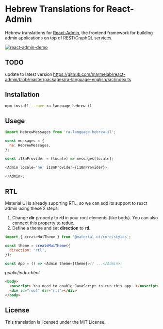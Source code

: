 # Hebrew Translations for React-Admin

Hebrew translations for [React-Admin](https://github.com/marmelab/react-admin), the frontend framework for building admin applications on top of REST/GraphQL services.

[![react-admin-demo](https://marmelab.com/react-admin/img/react-admin-demo-still.png)](https://vimeo.com/268958716)

## TODO

update to latest version https://github.com/marmelab/react-admin/blob/master/packages/ra-language-english/src/index.ts

## Installation

```sh
npm install --save ra-language-hebrew-il
```

## Usage

```js
import HebrewMessages from 'ra-language-hebrew-il';

const messages = {
  he: HebrewMessages,
};

const i18nProvider = (locale) => messages[locale];

<Admin locale='he' i18nProvider={i18nProvider}>
  ...
</Admin>;
```

## RTL

Material UI is already supprting RTL, so we can add its support to react admin using these 2 steps:

1. Change **dir** property to **rtl** in your root elements (like body). You can also connect this property to redux.
2. Define a theme and set **direction** to **rtl**.

```javascript
import { createMuiTheme } from '@material-ui/core/styles';

const theme = createMuiTheme({
  direction: 'rtl',
});

const App = () => <Admin theme={theme}>// ...</Admin>;
```

_public/index.html_

```html
<body>
  <noscript> You need to enable JavaScript to run this app. </noscript>
  <div id="root" dir="rtl"></div>
</body>
```

## License

This translation is licensed under the MIT License.
